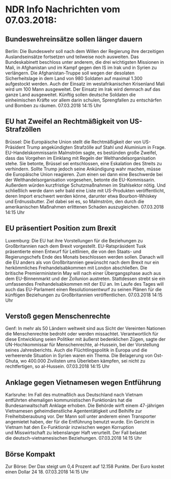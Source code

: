 # NDR Info Nachrichten vom 07.03.2018:


## Bundeswehreinsätze sollen länger dauern
Berlin: Die Bundeswehr soll nach dem Willen der Regierung ihre derzeitigen Auslandseinsätze fortsetzen und teilweise noch ausweiten. Das Bundeskabinett beschloss unter anderem, die drei wichtigsten Missionen in Mali, in Afghanistan und im Kampf gegen den IS im Irak und in Syrien zu verlängern. Die Afghanistan-Truppe soll wegen der desolaten Sicherheitslage in dem Land von 980 Soldaten auf maximal 1.300 aufgestockt werden. Auch der Einsatz im westafrikanischen Krisenland Mali wird um 100 Mann ausgeweitet. Der Einsatz im Irak wird demnach auf das ganze Land ausgeweitet. Künftig sollen deutsche Soldaten die einheimischen Kräfte vor allem darin schulen, Sprengfallen zu entschärfen und Bomben zu räumen. 07.03.2018 14:15 Uhr 

## EU hat  Zweifel an Rechtmäßigkeit von US-Strafzöllen
Brüssel: Die Europäische Union stellt die Rechtmäßigkeit der von US-Präsident Trump angekündigten Strafzölle auf Stahl und Aluminium in Frage. EU-Handelskommissarin Malmström sagte, es bestünden große Zweifel, dass das Vorgehen im Einklang mit Regeln der Welthandelsorganisation stehe. Sie betonte, Brüssel sei entschlossen, eine Eskalation des Streits zu verhindern. Sollte Trump jedoch seine Ankündigung wahr machen, müsse die Europäische Union reagieren. Zum einen sei dann eine Beschwerde bei der Welthandelsorganisation vorgesehen, betonte die EU-Kommissarin. Außerdem würden kurzfristige Schutzmaßnahmen im Stahlsektor nötig. Und schließlich werde dann sehr bald eine Liste mit US-Produkten veröffentlicht, deren Import erschwert werden könne, darunter etwa Bourbon-Whiskey und Erdnussbutter. Ziel dabei sei es, so Malmström, den durch die amerikanischen Maßnahmen erlittenen Schaden auszugleichen. 07.03.2018 14:15 Uhr 

## EU präsentiert Position zum Brexit
Luxemburg: Die EU hat ihre Vorstellungen für die Beziehungen zu Großbritannien nach dem Brexit vorgestellt. EU-Ratspräsident Tusk präsentierte einen Entwurf für Leitlinien, die von den Staats- und Regierungschefs Ende des Monats beschlossen werden sollen. Danach will die EU anders als von Großbritannien gewünscht nach dem Brexit nur ein herkömmliches Freihandelsabkommen mit London abschließen. Die britische Premierministerin May will nach einer Übergangsphase auch aus dem EU-Binnenmarkt und der Zollunion austreten. Stattdessen strebt sie ein umfassendes Freihandelsabkommen mit der EU an. Im Laufe des Tages will auch das EU-Parlament einen Resolutionsentwurf zu seinen Plänen für die künftigen Beziehungen zu Großbritannien veröffentlichen. 07.03.2018 14:15 Uhr 

## Verstoß gegen Menschenrechte
Genf: In mehr als 50 Ländern weltweit sind aus Sicht der Vereinten Nationen die Menschenrechte bedroht oder werden missachtet. Verantwortlich für diese Entwicklung seien Politiker mit äußerst bedenklichen Zügen, sagte der UN-Hochkommissar für Menschenrechte, al-Hussein, bei der Vorstellung seines Jahresberichts. Auch die Flüchtlingspolitik in Europa und die verheerende Situation in Syrien waren ein Thema. Die Belagerung von Ost-Ghuta, wo 400.000 Zivilisten ums Überleben kämpfen, sei nicht zu rechtfertigen, so al-Hussein. 07.03.2018 14:15 Uhr 

## Anklage gegen Vietnamesen wegen Entführung
Karlsruhe: Im Fall des mutmaßlich aus Deutschland nach Vietnam entführten ehemaligen kommunistischen Funktionärs hat die Bundesanwaltschaft Anklage erhoben. Die Behörde wirft einem 47-jährigen Vietnamesen geheimdienstliche Agententätigkeit und Beihilfe zur Freiheitsberaubung vor. Der Mann soll unter anderem einen Transporter angemietet haben, der für die Entführung benutzt wurde. Ein Gericht in Vietnam hat den Ex-Funktionär inzwischen wegen Korruption und Misswirtschaft zu lebenslanger Haft verurteilt. Der Fall belastet die deutsch-vietnamesischen Beziehungen. 07.03.2018 14:15 Uhr 

## Börse Kompakt
Zur Börse: Der Dax steigt um 0,4 Prozent auf 12.158 Punkte. Der Euro kostet einen Dollar 24 18. 07.03.2018 14:15 Uhr 
